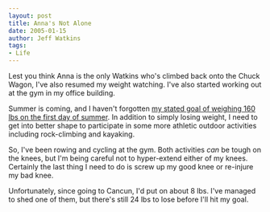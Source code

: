 ```yaml
---
layout: post
title: Anna's Not Alone
date: 2005-01-15
author: Jeff Watkins
tags:
- Life
---
```


Lest you think Anna is the only Watkins who's climbed back onto the Chuck Wagon,
I've also resumed my weight watching. I've also started working out at the gym
in my office building.

Summer is coming, and I haven't forgotten <a
href="http://metrocat.org/2004/10/02/progress">my stated goal of weighing 160
lbs on the first day of summer</a>. In addition to simply losing weight, I need
to get into better shape to participate in some more athletic outdoor activities
including rock-climbing and kayaking.

So, I've been rowing and cycling at the gym. Both activities <em>can</em> be
tough on the knees, but I'm being careful not to hyper-extend either of my
knees. Certainly the last thing I need to do is screw up my good knee or
re-injure my bad knee.

Unfortunately, since going to Cancun, I'd put on about 8 lbs. I've managed to
shed one of them, but there's still 24 lbs to lose before I'll hit my goal.
